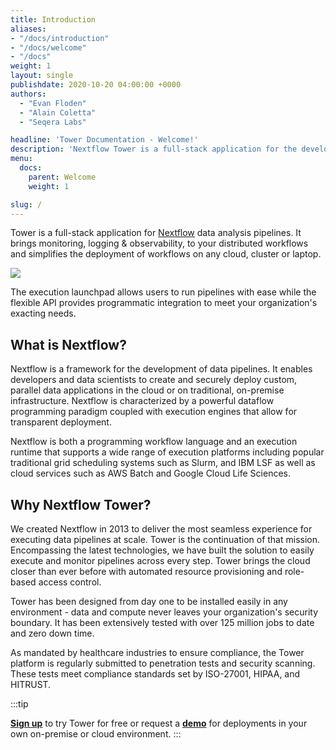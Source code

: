 ```yaml
---
title: Introduction
aliases:
- "/docs/introduction"
- "/docs/welcome"
- "/docs"
weight: 1
layout: single
publishdate: 2020-10-20 04:00:00 +0000
authors:
  - "Evan Floden"
  - "Alain Coletta"
  - "Seqera Labs"

headline: 'Tower Documentation - Welcome!'
description: 'Nextflow Tower is a full-stack application for the development, deployment and monitoring of Nextflow data analysis pipelines.'
menu:
  docs:
    parent: Welcome
    weight: 1

slug: /
---
```


Tower is a full-stack application for [Nextflow](https://www.nextflow.io/) data analysis pipelines. It brings monitoring, logging & observability, to your distributed workflows and simplifies the deployment of workflows on any cloud, cluster or laptop.

![](/uploads/2020/11/overview_image.png)

The execution launchpad allows users to run pipelines with ease while the flexible API provides programmatic integration to meet your organization's exacting needs.


## What is Nextflow?

Nextflow is a framework for the development of data pipelines. It enables developers and data scientists to create and securely deploy custom, parallel data applications in the cloud or on traditional, on-premise infrastructure. Nextflow is characterized by a powerful dataflow programming paradigm coupled with execution engines that allow for transparent deployment.

Nextflow is both a programming workflow language and an execution runtime that supports a wide range of execution platforms including popular traditional grid scheduling systems such as Slurm, and IBM LSF as well as cloud services such as AWS Batch and Google Cloud Life Sciences.

## Why Nextflow Tower?

We created Nextflow in 2013 to deliver the most seamless experience for executing data pipelines at scale. Tower is the continuation of that mission. Encompassing the latest technologies, we have built the solution to easily execute and monitor pipelines across every step. Tower brings the cloud closer than ever before with automated resource provisioning and role-based access control.

Tower has been designed from day one to be installed easily in any environment - data and compute never leaves your organization's security boundary. It has been extensively tested with over 125 million jobs to date and zero down time.

As mandated by healthcare industries to ensure compliance, the Tower platform is regularly submitted to penetration tests and security scanning. These tests meet compliance standards set by ISO-27001, HIPAA, and HITRUST.

:::tip

[**Sign up**](https://tower.nf "Nextflow Tower") to try Tower for free or request a [**demo**](https://meetings.hubspot.com/evan141 "Nextflow Tower Demo") for deployments in your own on-premise or cloud environment.
:::
